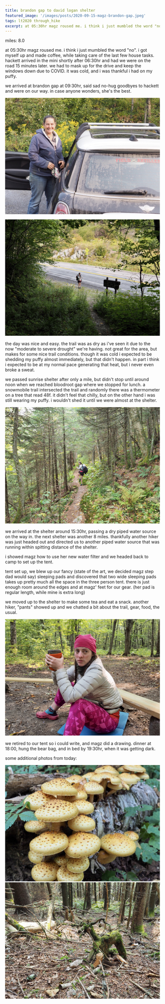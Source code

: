 ```yaml
---
title: brandon gap to david logan shelter
featured_image: '/images/posts/2020-09-15-magz-brandon-gap.jpeg'
tags: lt2020 through_hike
excerpt: at 05:30hr magz roused me. i think i just mumbled the word "no". i got myself up and made coffee, while taking care of the last few house tasks.
---
```


miles: 8.0

at 05:30hr magz roused me. i think i just mumbled the word "no". i got myself up and made coffee, while taking care of the last few house tasks. hackett arrived in the mini shortly after 06:30hr and had we were on the road 15 minutes later. we had to mask up for the drive and keep the windows down due to COVID. it was cold, and i was thankful i had on my puffy.

we arrived at brandon gap at 09:30hr, said sad no-hug goodbyes to hackett and were on our way. in case anyone wonders, she's the best.

![hackett](/images/posts/2020-09-15-hackett.jpeg)

![magz brandon gap](/images/posts/2020-09-15-magz-brandon-gap.jpeg)

the day was nice and easy. the trail was as dry as i've seen it due to the now "moderate to severe drought" we're having. not great for the area, but makes for some nice trail conditions. though it was cold i expected to be shedding my puffy almost immediately, but that didn't happen. in part i think i expected to be at my normal pace generating that heat, but i never even broke a sweat.

we passed sunrise shelter after only a mile, but didn't stop until around noon when we reached bloodroot gap where we stopped for lunch. a snowmobile trail intersected the trail and randomly there was a thermometer on a tree that read 48f. it didn't feel that chilly, but on the other hand i was still wearing my puffy. i wouldn't shed it until we were almost at the shelter.

![magz trail](/images/posts/2020-09-15-magz-trail.jpeg)

we arrived at the shelter around 15:30hr, passing a dry piped water source on the way in. the next shelter was another 8 miles. thankfully another hiker was just headed out and directed us to another piped water source that was running within spitting distance of the shelter.

i showed magz how to use her new water filter and we headed back to camp to set up the tent.

tent set up, we blew up our fancy (state of the art, we decided magz step dad would say) sleeping pads and discovered that two wide sleeping pads takes up pretty much all the space in the three person tent. there is just enough room around the edges and at magz' feet for our gear. (her pad is regular length, while mine is extra long)

we moved up to the shelter to make some tea and eat a snack. another hiker, "pants" showed up and we chatted a bit about the trail, gear, food, the usual.

![magz shelter](/images/posts/2020-09-15-magz-shelter.jpeg)

we retired to our tent so i could write, and magz did a drawing. dinner at 18:00, hung the bear bag, and in bed by 19:30hr, when it was getting dark.

some additional photos from today:

<div class="gallery" data-columns="2">
	<img src="/images/posts/2020-09-15-mushrooms.jpeg">
	<img src="/images/posts/2020-09-15-goat-wood.jpeg">
</div>
